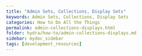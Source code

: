 ```yaml
---
title: "Admin Sets, Collections, Display Sets"
keywords: Admin Sets, Collections, Display Sets
categories: How to Do All the Things
permalink: admin-collections-displays.html
folder: hydra/how-to/admin-collections-displays.md
sidebar: mydoc_sidebar
tags: [development_resources]
---
```

